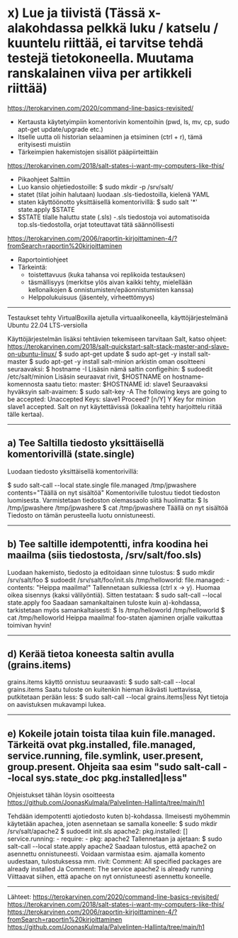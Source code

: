# x) Lue ja tiivistä (Tässä x-alakohdassa pelkkä luku / katselu / kuuntelu riittää, ei tarvitse tehdä testejä tietokoneella. Muutama ranskalainen viiva per artikkeli riittää)
https://terokarvinen.com/2020/command-line-basics-revisited/
  - Kertausta käytetyimpiin komentorivin komentoihin (pwd, ls, mv, cp, sudo apt-get update/upgrade etc.)
  - Itselle uutta oli historian selaaminen ja etsiminen (ctrl + r), tämä erityisesti muistiin
  - Tärkeimpien hakemistojen sisällöt pääpiirteittäin

https://terokarvinen.com/2018/salt-states-i-want-my-computers-like-this/
  - Pikaohjeet Salttiin
  - Luo kansio ohjetiedostoille:
    $ sudo mkdir -p /srv/salt/
  - statet (tilat joihin halutaan) luodaan .sls-tiedostoilla, kielenä YAML
  - staten käyttöönotto yksittäisellä komentorivillä:
    $ sudo salt '*' state.apply $STATE
  - $STATE tilalle haluttu state (.sls)
  -.sls tiedostoja voi automatisoida top.sls-tiedostolla, orjat toteuttavat tätä säännöllisesti

https://terokarvinen.com/2006/raportin-kirjoittaminen-4/?fromSearch=raportin%20kirjoittaminen
  - Raportointiohjeet
  - Tärkeintä: 
    - toistettavuus (kuka tahansa voi replikoida testauksen)
    - täsmällisyys (merkitse ylös aivan kaikki tehty, mielellään kellonaikojen & onnistumisten/epäonnistumisten kanssa)
    - Helppolukuisuus (jäsentely, virheettömyys)

---

Testaukset tehty VirtualBoxilla ajetulla virtuaalikoneella, käyttöjärjestelmänä Ubuntu 22.04 LTS-versiolla

Käyttöjärjestelmän lisäksi tehtävien tekemiseen tarvitaan Salt, katso ohjeet:
https://terokarvinen.com/2018/salt-quickstart-salt-stack-master-and-slave-on-ubuntu-linux/
  $ sudo apt-get update
  $ sudo apt-get -y install salt-master
  $ sudo apt-get -y install salt-minion
arkistin oman osoitteeni seuraavaksi:
  $ hostname -I
Lisäsin nämä saltin configeihin:
  $ sudoedit /etc/salt/minion
Lisäsin seuraavat rivit, $HOSTNAME on hostname-komennosta saatu tieto:
  master: $HOSTNAME
  id: slave1
Seuraavaksi hyväksyin salt-avaimen:
  $ sudo salt-key -A
  The following keys are going to be accepted:
  Unaccepted Keys:
  slave1
  Proceed? [n/Y] Y
  Key for minion slave1 accepted.
Salt on nyt käytettävissä (lokaalina tehty harjoittelu riitää tälle kertaa).

---

## a) Tee Saltilla tiedosto yksittäisellä komentorivillä (state.single)
Luodaan tiedosto yksittäisellä komentorivillä:

  $ sudo salt-call --local state.single file.managed /tmp/jpwashere contents="Täällä on nyt sisältöä"
Komentoriville tulostuu tiedot tiedoston luomisesta. Varmistetaan tiedoston olemassaolo siitä huolimatta:
  $ ls /tmp/jpwashere
  /tmp/jpwashere
  $ cat /tmp/jpwashere
  Täällä on nyt sisältöä
Tiedosto on tämän perusteella luotu onnistuneesti.

---

## b) Tee saltille idempotentti, infra koodina hei maailma (siis tiedostosta, /srv/salt/foo.sls)
Luodaan hakemisto, tiedosto ja editoidaan sinne tulostus:
  $ sudo mkdir /srv/salt/foo
  $ sudoedit /srv/salt/foo/init.sls
  /tmp/helloworld:
    file.managed:
      - contents: "Heippa maailma!"
Tallennetaan sulkiessa (ctrl x -> y). Huomaa oikea sisennys (kaksi välilyöntiä). Sitten testataan:
  $ sudo salt-call --local state.apply foo
Saadaan samankaltainen tuloste kuin a)-kohdassa, tarkistetaan myös samankaltaisesti:
  $ ls /tmp/helloworld
  /tmp/helloworld
  $ cat /tmp/helloworld
  Heippa maailma!
foo-staten ajaminen orjalle vaikuttaa toimivan hyvin!

---

## d) Kerää tietoa koneesta saltin avulla (grains.items)
grains.items käyttö onnistuu seuraavasti:
  $ sudo salt-call --local grains.items
Saatu tuloste on kuitenkin hieman ikävästi luettavissa, putkitetaan perään less:
  $ sudo salt-call --local grains.items|less
Nyt tietoja on aavistuksen mukavampi lukea.

---

## e) Kokeile jotain toista tilaa kuin file.managed. Tärkeitä ovat pkg.installed, file.managed, service.running, file.symlink, user.present, group.present. Ohjeita saa esim "sudo salt-call --local sys.state_doc pkg.installed|less"
Ohjeistukset tähän löysin osoitteesta https://github.com/JoonasKulmala/Palvelinten-Hallinta/tree/main/h1

Tehdään idempotentti ajotiedosto kuten b)-kohdassa. Ilmeisesti myöhemmin käytetään apachea, joten asennetaan se samalla koneelle:
  $ sudo mkdir /srv/salt/apache2
  $ sudoedit init.sls
  apache2:
    pkg.installed: []
    service.running:
      - require:
        - pkg: apache2
Tallennetaan ja ajetaan:
  $ sudo salt-call --local state.apply apache2
Saadaan tulostus, että apache2 on asennettu onnistuneesti. Voidaan varmistaa esim. ajamalla komento uudestaan, tulostuksessa mm. rivit:
  Comment: All specified packages are already installed
Ja
  Comment: The service apache2 is already running
Viittaavat siihen, että apache on nyt onnistuneesti asennettu koneelle.

---

Lähteet:
https://terokarvinen.com/2020/command-line-basics-revisited/
https://terokarvinen.com/2018/salt-states-i-want-my-computers-like-this/
https://terokarvinen.com/2006/raportin-kirjoittaminen-4/?fromSearch=raportin%20kirjoittaminen
https://github.com/JoonasKulmala/Palvelinten-Hallinta/tree/main/h1
